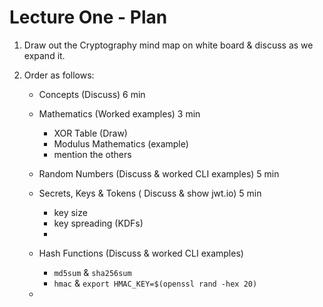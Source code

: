 # Lecture One - Plan

1. Draw out the Cryptography mind map on white board & discuss as we expand it.
2. Order as follows:

    * Concepts (Discuss) 6 min
    * Mathematics (Worked examples) 3 min

      - XOR Table (Draw)
      - Modulus Mathematics (example)
      - mention the others

    * Random Numbers (Discuss & worked CLI examples) 5 min
    * Secrets, Keys & Tokens ( Discuss & show jwt.io) 5 min
      
        - key size
        - key spreading (KDFs)
        - 

    * Hash Functions (Discuss & worked CLI examples)

        - `md5sum` & `sha256sum`
        - `hmac` & `export HMAC_KEY=$(openssl rand -hex 20)`

    * 